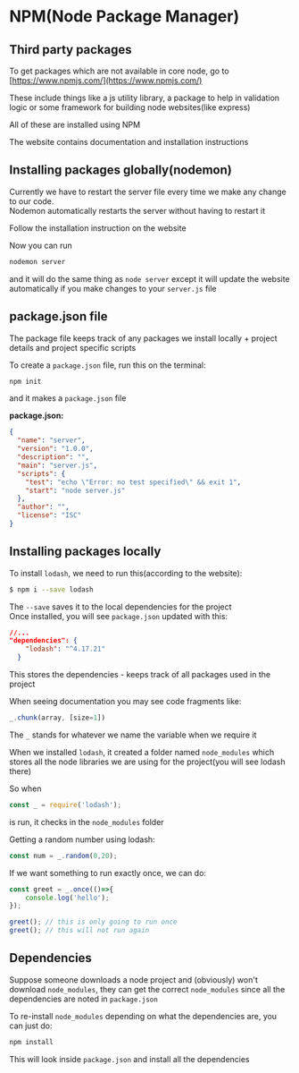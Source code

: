 # NPM(Node Package Manager)

## Third party packages
To get packages which are not available in core node, go to [https://www.npmjs.com/](https://www.npmjs.com/)

These include things like a js utility library, a package to help in validation logic or some framework for building node websites(like express)

All of these are installed using NPM

The website contains documentation and installation instructions

## Installing packages globally(nodemon)

Currently we have to restart the server file every time we make any change to our code. <br>
Nodemon automatically restarts the server without having to restart it

Follow the installation instruction on the website

Now you can run
```bash
nodemon server
```

and it will do the same thing as `node server` except it will update the website automatically if you make changes to your `server.js` file


## package.json file

The package file keeps track of any packages we install locally + project details and project specific scripts

To create a `package.json` file, run this on the terminal:
```bash
npm init
```

and it makes a `package.json` file

**package.json:**
```json
{
  "name": "server",
  "version": "1.0.0",
  "description": "",
  "main": "server.js",
  "scripts": {
    "test": "echo \"Error: no test specified\" && exit 1",
    "start": "node server.js"
  },
  "author": "",
  "license": "ISC"
}
```

## Installing packages locally

To install `lodash`, we need to run this(according to the website):
```bash
$ npm i --save lodash
```
The `--save` saves it to the local dependencies for the project<br>
Once installed, you will see `package.json` updated with this:
```json
//...
"dependencies": {
    "lodash": "^4.17.21"
  }
```
This stores the dependencies - keeps track of all packages used in the project

When seeing documentation you may see code fragments like:
```js
_.chunk(array, [size=1])
```
The `_` stands for whatever we name the variable when we require it

When we installed `lodash`, it created a folder named `node_modules` which stores all the node libraries we are using for the project(you will see lodash there)

So when
```js
const _ = require('lodash');
```
is run, it checks in the `node_modules` folder

Getting a random number using lodash:
```js
const num = _.random(0,20);
```
If we want something to run exactly once, we can do:
```js
const greet = _.once(()=>{
    console.log('hello');
});

greet(); // this is only going to run once
greet(); // this will not run again
```

## Dependencies

Suppose someone downloads a node project and (obviously) won't download `node_modules`, they can get the correct `node_modules` since all the dependencies are noted in `package.json`

To re-install `node_modules` depending on what the dependencies are, you can just do:
```bash
npm install
```
This will look inside `package.json` and install all the dependencies